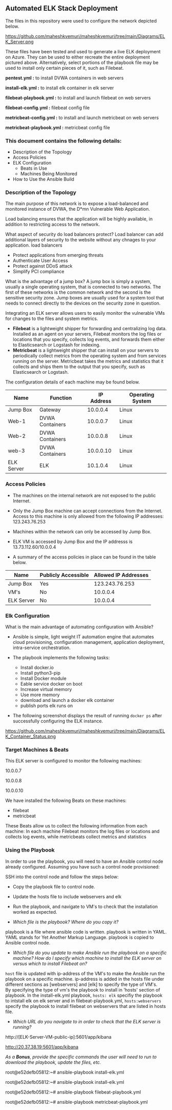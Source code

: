 ## Automated ELK Stack Deployment

The files in this repository were used to configure the network depicted below.

https://github.com/maheshkvemuri/maheshkvemuri/tree/main/Diagrams/ELK_Server.png


These files have been tested and used to generate a live ELK deployment on Azure. They can be used to either recreate the entire deployment pictured above. Alternatively, select portions of the playbook file may be used to install only certain pieces of it, such as Filebeat.

 **pentest.yml :** to install DVWA containers in web servers 
 
 **install-elk.yml :** to install elk container in elk server
 
 **filebeat-playbook.yml :** to install and launch filebeat on web servers
 
 **filebeat-config.yml :** filebeat config file
 
 **metricbeat-config.yml :** to install and launch metricbeat on web servers
 
 **metricbeat-playbook.yml :** metricbeat config file

### This document contains the following details:
- Description of the Topology
- Access Policies
- ELK Configuration
  - Beats in Use
  - Machines Being Monitored
- How to Use the Ansible Build


### Description of the Topology

The main purpose of this network is to expose a load-balanced and monitored instance of DVWA, the D*mn Vulnerable Web Application.

Load balancing ensures that the application will be highly available, in addition to restricting access to the network.

What aspect of security do load balancers protect? 
Load balancer can add additional layers of security to the website without any chnages to your application. load balancers  
- Protect applications from emerging threats
- Authenticate User Access
- Protect against DDoS attack
- Simplify PCI compliance

What is the advantage of a jump box?
A jump box is simply a system, usually a single operating system, that is connected to two networks. The first of these networks is the common network and the second is the sensitive security zone. Jump boxes are usually used for a system tool that needs to connect directly to the devices on the security zone in question.

Integrating an ELK server allows users to easily monitor the vulnerable VMs for changes to the files and system metrics.
- **Filebeat** is a lightweight shipper for forwarding and centralizing log data. Installed as an agent on your servers, Filebeat monitors the log files or locations that you specify, collects log events, and forwards them either to Elasticsearch or Logstash for indexing.
- **Metricbeat** is a lightweight shipper that can install on your servers to periodically collect metrics from the operating system and from services running on the server. Metricbeat takes the metrics and statistics that it collects and ships them to the output that you specify, such as Elasticsearch or Logstash.

The configuration details of each machine may be found below.

| Name      | Function         | IP Address | Operating System |
|-----------|------------------|------------|------------------|
| Jump Box  | Gateway          | 10.0.0.4   | Linux            |
| Web-1     | DVWA Containers  | 10.0.0.7   | Linux            |
| Web-2     | DVWA Containers  | 10.0.0.8   | Linux            |
| web-3     | DVWA Containers  | 10.0.0.10  | Linux            |
| ELK Server| ELK              | 10.1.0.4   | Linux            |


### Access Policies

- The machines on the internal network are not exposed to the public Internet. 

- Only the Jump Box machine can accept connections from the Internet. Access to this machine is only allowed from the following IP addresses: 123.243.76.253

- Machines within the network can only be accessed by Jump Box.

- ELK VM is accessed by Jump Box and the IP addresss is 13.73.112.60/10.0.0.4 

- A summary of the access policies in place can be found in the table below.

| Name       | Publicly Accessible | Allowed IP Addresses |
|------------|---------------------|----------------------|
| Jump Box   | Yes                 | 123.243.76.253       |
| VM's       | No                  | 10.0.0.4             |
| ELK Server | No                  | 10.0.0.4             |

### Elk Configuration

What is the main advantage of automating configuration with Ansible?
- Ansible is simple, light weight IT automation engine that automates cloud provisioning, configuration management, application deployment, intra-service orchestration.

- The playbook implements the following tasks:
    - Install docker.io
    - Install python3-pip
    - Install Docker module
    - Eable service docker on boot
    - Increase virtual memory
    - Use more memory
    - download and launch a docker elk container
    - publish ports elk runs on

- The following screenshot displays the result of running `docker ps` after successfully configuring the ELK instance.

https://github.com/maheshkvemuri/maheshkvemuri/tree/main/Diagrams/ELK_Container_Status.png

### Target Machines & Beats
This ELK server is configured to monitor the following machines:

   10.0.0.7
   
   10.0.0.8
   
   10.0.0.10

We have installed the following Beats on these machines:
- filebeat
- metricbeat

These Beats allow us to collect the following information from each machine:
In each machine Filebeat monitors the log files or locations and collects log events, while metricbeats collect metrics and statistics

### Using the Playbook
In order to use the playbook, you will need to have an Ansible control node already configured. Assuming you have such a control node provisioned: 

SSH into the control node and follow the steps below:
- Copy the playbook file to control node.
- Update the hosts file to include webservers and elk
- Run the playbook, and navigate to VM's to check that the installation worked as expected.

- _Which file is the playbook? Where do you copy it?_

playbook is a file where ansible code is written. playbook is written in YAML. YAML stands for Yet Another Markup Language. playbook is copied to Ansible control node.

- _Which file do you update to make Ansible run the playbook on a specific machine? How do I specify which machine to install the ELK server on versus which to install Filebeat on?_

`host` file is updated with ip-address of the VM's to make the Ansible run the playbook on a specific machine. ip-address is added in the hosts file under different sections as [webservers] and [elk] to specify the type of VM's.   
By specifying the type of vm's the playbook to install in 'hosts' section of playbook. In the install-elk.yml playbook, `hosts: elk` specifiy the playbook to intstall elk on elk server and in filebeat-playbook.yml, `hosts:webservers` specify the playbook to install filebeat on webservers that are listed in hosts file.  

- _Which URL do you navigate to in order to check that the ELK server is running?_

http://[ELK-Server-VM-public-ip]:5601/app/kibana

http://20.37.38.19:5601/app/kibana
 
_As a **Bonus**, provide the specific commands the user will need to run to download the playbook, update the files, etc._

root@e52defb05812:~# ansible-playbook install-elk.yml

root@e52defb05812:~# ansible-playbook install-elk.yml

root@e52defb05812:~# ansible-playbook filebeat-playbook.yml

root@e52defb05812:~# ansible-playbook metricbeat-playbook.yml
